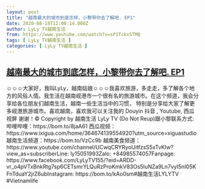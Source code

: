 ```yaml
---
layout: post
title: "越南最大的城市到底怎样，小黎带你去了解吧. EP1"
date: 2020-08-18T12:00:14.000Z
author: LyLy TV越南生活
from: https://www.youtube.com/watch?v=sP1TckxSTMQ
tags: [ LyLy TV越南生活 ]
categories: [ LyLy TV越南生活 ]
---
```

<!--1597752014000-->
[越南最大的城市到底怎样，小黎带你去了解吧. EP1](https://www.youtube.com/watch?v=sP1TckxSTMQ)
------

<div>
☺☺☺大家好，我叫LyLy，越南姑娘☺☺☺我喜欢旅游，多走走，多了解各个地方的风俗人情。我生活在越南岘港市一个很有名的旅游城市。在这个频道，我会分享给各位朋友们越南生活，越南一些生活当中的习惯， 特别是分享给大家了解更多岘港旅游城市。喜欢越南，喜欢我可以关注我的 Douyin 抖音 , Youtube, 西瓜视屏 谢谢！© Copyright by 越南生活 LyLy TV (Do Not Reup)跟小黎联系方式: 哔哩哔哩：https://bom.to/8jaA61 西瓜视频：https://www.ixigua.com/home/364674139554920?utm_source=xiguastudio越南生活频道：https://bom.to/VzCc9b 越南美食频道：https://www.youtube.com/channel/UCwqCRYRyoUitfzsS5xTvKIw?view_as=subscriberLine:  ly15051993Zalo: +84985574057Fanpage: https://www.facebook.com/LyLyTV155/?eid=ARDD-vr_o4pVTxBnkRtg7sp6CETsmrYLQuRzProKmkV83Os5IuNZa9Ln7vyI5nI05KFnTduaY2jrZ6ubInstagram: https://bom.to/kAo0sm#越南生活LYLYTV #Vietnamlife
</div>
